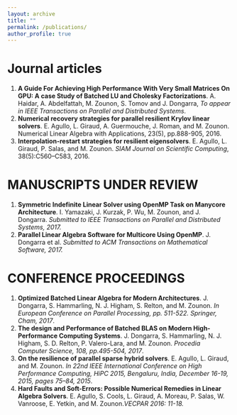 ```yaml
---
layout: archive
title: ""
permalink: /publications/
author_profile: true
---
```



Journal articles
======
1. **A Guide For Achieving High
Performance With Very Small Matrices On GPU: A case Study of Batched LU and Cholesky Factorizations**. A. Haidar, A. Abdelfattah, M. Zounon, S. Tomov and J. Dongarra,  *To appear in IEEE Transactions on Parallel and Distributed Systems*.
2. **Numerical recovery strategies
for parallel resilient Krylov linear solvers**. E. Agullo, L. Giraud, A. Guermouche, J. Roman, and M. Zounon.  Numerical Linear Algebra with Applications, 23(5), pp.888-905, 2016. 
3. **Interpolation-restart strategies for
resilient eigensolvers**. E. Agullo, L. Giraud, P. Salas, and M. Zounon.  *SIAM Journal on Scientific Computing*, 38(5):C560–C583, 2016. 

MANUSCRIPTS UNDER REVIEW
======
1. **Symmetric Indefinite Linear Solver using OpenMP Task on Manycore Architecture**. I. Yamazaki, J. Kurzak, P. Wu, M. Zounon, and J. Dongarra. *Submitted to IEEE Transactions on Parallel and
Distributed Systems, 2017.*
2. **Parallel Linear Algebra Software for Multicore Using OpenMP**. J. Dongarra et al. *Submitted
to ACM Transactions on Mathematical Software, 2017.*

CONFERENCE PROCEEDINGS
=====
1. **Optimized Batched Linear Algebra for Modern Architectures**. J. Dongarra, S. Hammarling, N. J. Higham, S. Relton, and M. Zounon. *In European Conference on Parallel Processing, pp. 511-522. Springer, Cham, 2017*.
2. **The design and Performance of Batched BLAS on Modern High-Performance Computing Systems**. J. Dongarra, S. Hammarling, N. J. Higham, S. D. Relton, P. Valero-Lara, and M. Zounon. *Procedia Computer Science, 108, pp.495-504, 2017*.
3. **On the resilience of parallel sparse hybrid solvers**. E. Agullo, L. Giraud, and M. Zounon. *In 22nd IEEE
International Conference on High Performance Computing, HiPC 2015, Bengaluru, India, December
16-19, 2015, pages 75–84, 2015*.
4. **Hard Faults and Soft-Errors: Possible Numerical Remedies in Linear Algebra Solvers**. E. Agullo, S. Cools, L. Giraud, A. Moreau, P. Salas, W. Vanroose, E. Yetkin, and M. Zounon.*VECPAR 2016: 11-18.*
